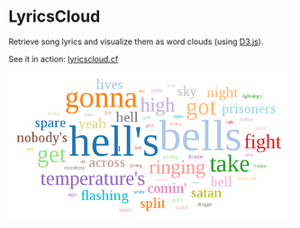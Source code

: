 LyricsCloud
===========

Retrieve song lyrics and visualize them as word clouds (using [D3.js](http://d3js.org/)).

See it in action: [lyricscloud.cf](http://lyricscloud.cf)

![lyricscloud](lyricscloud.png)
